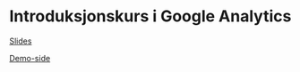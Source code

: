 # Introduksjonskurs i Google Analytics

[Slides](https://docs.google.com/presentation/d/1y6REonZ4J4Jpv8SMphAU2y3_-O_oRz9gOZfFh8AHBRE/edit?usp=sharing)

[Demo-side](http://fredva.github.io/google-analytics-kurs)

